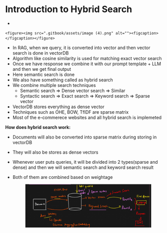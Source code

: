 # Introduction to Hybrid Search



*

    <figure><img src=".gitbook/assets/image (4).png" alt=""><figcaption></figcaption></figure>
* In RAG, when we query, it is converted into vector and then vector search is done in vectorDB
* Algorithm like cosine similarity is used for matching exact vector search
* Once we have response we combine it with our prompt template + LLM and then we get final output
* Here semantic search is done
* We also have something called as hybrid search
* We combine multiple search techniques
  * Semantic search ⇒ Dense vector search ⇒ Similar
  * Syntactic search ⇒ Exact search ⇒ Keyword search ⇒ Sparse vector
* VectorDB stores everything as dense vector
* Techniques such as OHE, BOW, TfIDF are sparse matrix
* Most of the e-commerece websites and all hybrid search is implemeted

**How does hybrid search work:**

* Documents will also be converted into sparse matrix during storing in vectorDB
* They will also be stores as dense vectors
* Whenever user puts queries, it will be divided into 2 types(sparse and dense) and then we will semantic search and keyword search result
*   Both of them are combined based on weightage

    <figure><img src=".gitbook/assets/image (1) (1) (1) (1).png" alt=""><figcaption></figcaption></figure>
